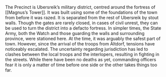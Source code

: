 The Precinct is Ubersreik’s military district, centred around the fortress of [[Magnus’s Tower]]. It was built using some of the foundations of the town from before it was razed. It is separated from the rest of Ubersreik by stout walls. Though the gates are rarely closed, in cases of civil unrest, they can be used to turn the district into a defacto fortress. In simpler times, the State Army, both the Watch and those guarding the walls and surrounding province, were stationed here. At the time, it was arguably the safest part of town. However, since the arrival of the troops from Altdorf, tensions have noticeably escalated. The uncertainty regarding jurisdiction has led to clashes between the local troops and the interlopers, resulting in fighting in the streets. While there have been no deaths as yet, commanding officers fear it is only a matter of time before one side or the other takes things too far.